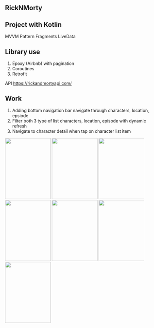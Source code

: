 ## RickNMorty

## Project with Kotlin
MVVM Pattern
Fragments
LiveData

## Library use
1. Epoxy (Airbnb) with pagination
2. Coroutines
3. Retrofit

API https://rickandmortyapi.com/

## Work
1. Adding bottom navigation bar navigate through characters, location, epsiode
2. Filter both 3 type of list characters, location, episode with dynamic refresh
3. Navigate to character detail when tap on character list item

<img src="https://user-images.githubusercontent.com/43128850/210699095-286e26db-cc90-4d6c-9dbc-b168ec5344c6.jpg" width="150" height="200">
<img src="https://user-images.githubusercontent.com/43128850/210699102-f6733ed2-d156-4a91-ad4f-fc267728bd33.jpg" width="150" height="200">
<img src="https://user-images.githubusercontent.com/43128850/210699108-0fb66fc5-a475-4d2b-a242-37eda968326d.jpg" width="150" height="200">
<img src="https://user-images.githubusercontent.com/43128850/210699121-4ad19995-1238-49da-93d1-f1eacb54da37.jpg" width="150" height="200">
<img src="https://user-images.githubusercontent.com/43128850/210699113-7a7d81b7-b075-43cd-a4c7-363ea5e30c0e.jpg" width="150" height="200">
<img src="https://user-images.githubusercontent.com/43128850/210699135-0bec3557-a045-4f1a-86ea-78fcf1e3d2a7.jpg" width="150" height="200">
<img src="https://user-images.githubusercontent.com/43128850/210699141-f5d1c3d7-6a01-46e8-9ba8-4d4cc5629cfe.jpg" width="150" height="200">
